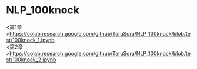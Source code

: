 # NLP_100knock

<第1章>https://colab.research.google.com/github/TaruSora/NLP_100knock/blob/test/100knock_1.ipynb<br>
<第2章>https://colab.research.google.com/github/TaruSora/NLP_100knock/blob/test/100knock_2.ipynb
